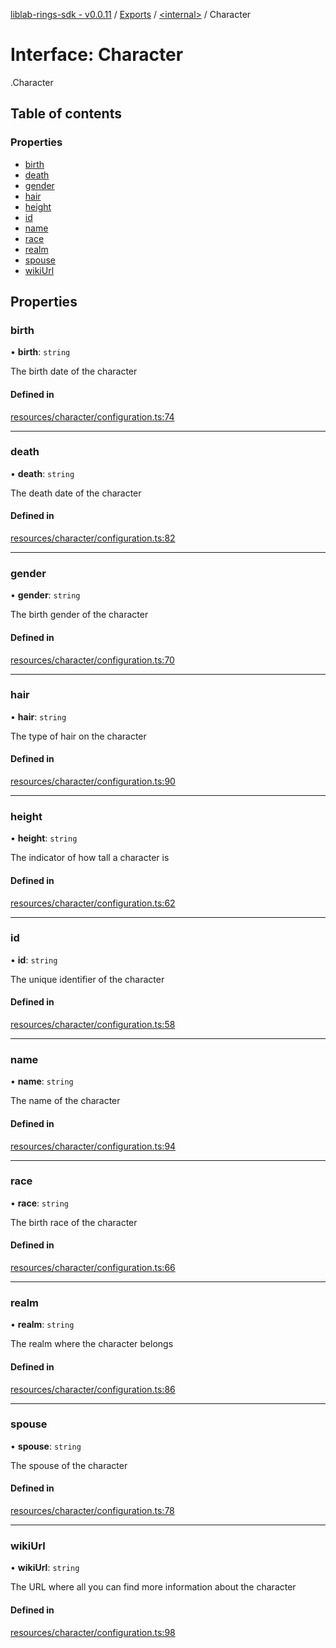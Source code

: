 [liblab-rings-sdk - v0.0.11](../README.md) / [Exports](../modules.md) / [<internal\>](../modules/internal_.md) / Character

# Interface: Character

[<internal>](../modules/internal_.md).Character

## Table of contents

### Properties

- [birth](internal_.Character.md#birth)
- [death](internal_.Character.md#death)
- [gender](internal_.Character.md#gender)
- [hair](internal_.Character.md#hair)
- [height](internal_.Character.md#height)
- [id](internal_.Character.md#id)
- [name](internal_.Character.md#name)
- [race](internal_.Character.md#race)
- [realm](internal_.Character.md#realm)
- [spouse](internal_.Character.md#spouse)
- [wikiUrl](internal_.Character.md#wikiurl)

## Properties

### birth

• **birth**: `string`

The birth date of the character

#### Defined in

[resources/character/configuration.ts:74](https://github.com/geekmidas/rings-sdk/blob/8b961bb/src/resources/character/configuration.ts#L74)

___

### death

• **death**: `string`

The death date of the character

#### Defined in

[resources/character/configuration.ts:82](https://github.com/geekmidas/rings-sdk/blob/8b961bb/src/resources/character/configuration.ts#L82)

___

### gender

• **gender**: `string`

The birth gender of the character

#### Defined in

[resources/character/configuration.ts:70](https://github.com/geekmidas/rings-sdk/blob/8b961bb/src/resources/character/configuration.ts#L70)

___

### hair

• **hair**: `string`

The type of hair on the character

#### Defined in

[resources/character/configuration.ts:90](https://github.com/geekmidas/rings-sdk/blob/8b961bb/src/resources/character/configuration.ts#L90)

___

### height

• **height**: `string`

The indicator of how tall a character is

#### Defined in

[resources/character/configuration.ts:62](https://github.com/geekmidas/rings-sdk/blob/8b961bb/src/resources/character/configuration.ts#L62)

___

### id

• **id**: `string`

The unique identifier of the character

#### Defined in

[resources/character/configuration.ts:58](https://github.com/geekmidas/rings-sdk/blob/8b961bb/src/resources/character/configuration.ts#L58)

___

### name

• **name**: `string`

The name of the character

#### Defined in

[resources/character/configuration.ts:94](https://github.com/geekmidas/rings-sdk/blob/8b961bb/src/resources/character/configuration.ts#L94)

___

### race

• **race**: `string`

The birth race of the character

#### Defined in

[resources/character/configuration.ts:66](https://github.com/geekmidas/rings-sdk/blob/8b961bb/src/resources/character/configuration.ts#L66)

___

### realm

• **realm**: `string`

The realm where the character belongs

#### Defined in

[resources/character/configuration.ts:86](https://github.com/geekmidas/rings-sdk/blob/8b961bb/src/resources/character/configuration.ts#L86)

___

### spouse

• **spouse**: `string`

The spouse of the character

#### Defined in

[resources/character/configuration.ts:78](https://github.com/geekmidas/rings-sdk/blob/8b961bb/src/resources/character/configuration.ts#L78)

___

### wikiUrl

• **wikiUrl**: `string`

The URL where all you can find more information about the character

#### Defined in

[resources/character/configuration.ts:98](https://github.com/geekmidas/rings-sdk/blob/8b961bb/src/resources/character/configuration.ts#L98)
